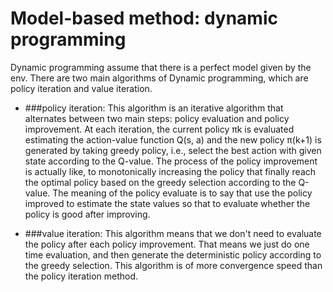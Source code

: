 # Model-based method: dynamic programming

Dynamic programming assume that there is a perfect model given by the env.
There are two main algorithms of Dynamic programming, which are policy iteration and value iteration.

- ###policy iteration:
    This algorithm is an iterative algorithm that alternates between two main steps: policy evaluation and policy improvement.
  At each iteration, the current policy πk is evaluated estimating the action-value function Q(s, a) and the new policy
  π(k+1) is generated by taking greedy policy, i.e., select the best action with given state according to the Q-value.
  The process of the policy improvement is actually like, to monotonically increasing the policy that finally reach the 
  optimal policy based on the greedy selection according to the Q-value.
  The meaning of the policy evaluate is to say that use the policy improved to estimate the state values so that to evaluate 
  whether the policy is good after improving.
  
- ###value iteration:
    This algorithm means that we don't need to evaluate the policy after each policy improvement.
  That means we just do one time evaluation, and then generate the deterministic policy according to the greedy selection.
  This algorithm is of more convergence speed than the policy iteration method.